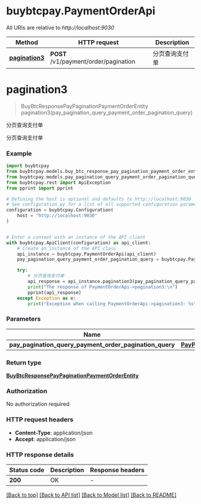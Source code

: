 # buybtcpay.PaymentOrderApi

All URIs are relative to *http://localhost:9030*

Method | HTTP request | Description
------------- | ------------- | -------------
[**pagination3**](PaymentOrderApi.md#pagination3) | **POST** /v1/payment/order/pagination | 分页查询支付单


# **pagination3**
> BuyBtcResponsePayPaginationPaymentOrderEntity pagination3(pay_pagination_query_payment_order_pagination_query)

分页查询支付单

分页查询支付单

### Example


```python
import buybtcpay
from buybtcpay.models.buy_btc_response_pay_pagination_payment_order_entity import BuyBtcResponsePayPaginationPaymentOrderEntity
from buybtcpay.models.pay_pagination_query_payment_order_pagination_query import PayPaginationQueryPaymentOrderPaginationQuery
from buybtcpay.rest import ApiException
from pprint import pprint

# Defining the host is optional and defaults to http://localhost:9030
# See configuration.py for a list of all supported configuration parameters.
configuration = buybtcpay.Configuration(
    host = "http://localhost:9030"
)


# Enter a context with an instance of the API client
with buybtcpay.ApiClient(configuration) as api_client:
    # Create an instance of the API class
    api_instance = buybtcpay.PaymentOrderApi(api_client)
    pay_pagination_query_payment_order_pagination_query = buybtcpay.PayPaginationQueryPaymentOrderPaginationQuery() # PayPaginationQueryPaymentOrderPaginationQuery | 

    try:
        # 分页查询支付单
        api_response = api_instance.pagination3(pay_pagination_query_payment_order_pagination_query)
        print("The response of PaymentOrderApi->pagination3:\n")
        pprint(api_response)
    except Exception as e:
        print("Exception when calling PaymentOrderApi->pagination3: %s\n" % e)
```



### Parameters


Name | Type | Description  | Notes
------------- | ------------- | ------------- | -------------
 **pay_pagination_query_payment_order_pagination_query** | [**PayPaginationQueryPaymentOrderPaginationQuery**](PayPaginationQueryPaymentOrderPaginationQuery.md)|  | 

### Return type

[**BuyBtcResponsePayPaginationPaymentOrderEntity**](BuyBtcResponsePayPaginationPaymentOrderEntity.md)

### Authorization

No authorization required

### HTTP request headers

 - **Content-Type**: application/json
 - **Accept**: application/json

### HTTP response details

| Status code | Description | Response headers |
|-------------|-------------|------------------|
**200** | OK |  -  |

[[Back to top]](#) [[Back to API list]](../README.md#documentation-for-api-endpoints) [[Back to Model list]](../README.md#documentation-for-models) [[Back to README]](../README.md)

